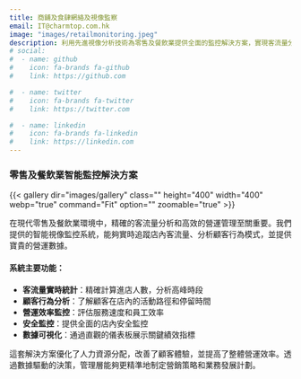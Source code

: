 ```yaml
---
title: 商舖及食肆網絡及視像監察
email: IT@charmtop.com.hk
image: "images/retailmonitoring.jpeg"
description: 利用先進視像分析技術為零售及餐飲業提供全面的監控解決方案，實現客流量分析及營運優化
# social:
#  - name: github
#    icon: fa-brands fa-github
#    link: https://github.com

#  - name: twitter
#    icon: fa-brands fa-twitter
#    link: https://twitter.com

#  - name: linkedin
#    icon: fa-brands fa-linkedin
#    link: https://linkedin.com
---
```

### 零售及餐飲業智能監控解決方案

{{< gallery dir="images/gallery" class="" height="400" width="400" webp="true" command="Fit" option="" zoomable="true" >}}

在現代零售及餐飲業環境中，精確的客流量分析和高效的營運管理至關重要。我們提供的智能視像監控系統，能夠實時追蹤店內客流量、分析顧客行為模式，並提供寶貴的營運數據。

#### 系統主要功能：

- **客流量實時統計**：精確計算進店人數，分析高峰時段
- **顧客行為分析**：了解顧客在店內的活動路徑和停留時間
- **營運效率監控**：評估服務速度和員工效率
- **安全監控**：提供全面的店內安全監控
- **數據可視化**：通過直觀的儀表板展示關鍵績效指標

這套解決方案優化了人力資源分配，改善了顧客體驗，並提高了整體營運效率。透過數據驅動的決策，管理層能夠更精準地制定營銷策略和業務發展計劃。